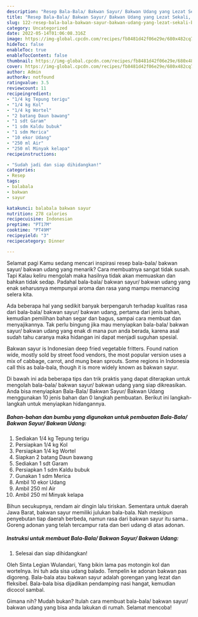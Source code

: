 ```yaml
---
description: "Resep Bala-Bala/ Bakwan Sayur/ Bakwan Udang yang Lezat Sekali, Buat Buka Puasa}"
title: "Resep Bala-Bala/ Bakwan Sayur/ Bakwan Udang yang Lezat Sekali, Buat Buka Puasa}"
slug: 122-resep-bala-bala-bakwan-sayur-bakwan-udang-yang-lezat-sekali-buat-buka-puasa
category: Uncategorized
date: 2022-05-14T01:06:08.316Z
image: https://img-global.cpcdn.com/recipes/fb8481d42f06e29e/680x482cq70/bala-bala-bakwan-sayur-bakwan-udang-foto-resep-utama.jpg
hideToc: false
enableToc: true
enableTocContent: false
thumbnail: https://img-global.cpcdn.com/recipes/fb8481d42f06e29e/680x482cq70/bala-bala-bakwan-sayur-bakwan-udang-foto-resep-utama.jpg
cover: https://img-global.cpcdn.com/recipes/fb8481d42f06e29e/680x482cq70/bala-bala-bakwan-sayur-bakwan-udang-foto-resep-utama.jpg
author: Admin
authorAv: notfound
ratingvalue: 3.5
reviewcount: 11
recipeingredient:
- "1/4 kg Tepung terigu"
- "1/4 kg Kol"
- "1/4 kg Wortel"
- "2 batang Daun bawang"
- "1 sdt Garam"
- "1 sdm Kaldu bubuk"
- "1 sdm Merica"
- "10 ekor Udang"
- "250 ml Air"
- "250 ml Minyak kelapa"
recipeinstructions:

- "Sudah jadi dan siap dihidangkan!"
categories:
- Resep
tags:
- balabala
- bakwan
- sayur

katakunci: balabala bakwan sayur 
nutrition: 278 calories
recipecuisine: Indonesian
preptime: "PT17M"
cooktime: "PT49M"
recipeyield: "3"
recipecategory: Dinner

---
```



Selamat pagi Kamu sedang mencari inspirasi resep bala-bala/ bakwan sayur/ bakwan udang yang menarik? Cara membuatnya sangat tidak susah. Tapi Kalau keliru mengolah maka hasilnya tidak akan memuaskan dan bahkan tidak sedap. Padahal bala-bala/ bakwan sayur/ bakwan udang yang enak seharusnya mempunyai aroma dan rasa yang mampu memancing selera kita.


Ada beberapa hal yang sedikit banyak berpengaruh terhadap kualitas rasa dari bala-bala/ bakwan sayur/ bakwan udang, pertama dari jenis bahan, kemudian pemilihan bahan segar dan bagus, sampai cara membuat dan menyajikannya. Tak perlu bingung jika mau menyiapkan bala-bala/ bakwan sayur/ bakwan udang yang enak di mana pun anda berada, karena asal sudah tahu caranya maka hidangan ini dapat menjadi suguhan spesial.

Bakwan sayur is Indonesian deep fried vegetable fritters. Found nation wide, mostly sold by street food vendors, the most popular version uses a mix of cabbage, carrot, and mung bean sprouts. Some regions in Indonesia call this as bala-bala, though it is more widely known as bakwan sayur.


Di bawah ini ada beberapa tips dan trik praktis yang dapat diterapkan untuk mengolah bala-bala/ bakwan sayur/ bakwan udang yang siap dikreasikan. Anda bisa menyiapkan Bala-Bala/ Bakwan Sayur/ Bakwan Udang menggunakan 10 jenis bahan dan 0 langkah pembuatan. Berikut ini langkah-langkah untuk menyiapkan hidangannya.

<!--inarticleads1-->

##### Bahan-bahan dan bumbu yang digunakan untuk pembuatan Bala-Bala/ Bakwan Sayur/ Bakwan Udang:

1. Sediakan 1/4 kg Tepung terigu
1. Persiapkan 1/4 kg Kol
1. Persiapkan 1/4 kg Wortel
1. Siapkan 2 batang Daun bawang
1. Sediakan 1 sdt Garam
1. Persiapkan 1 sdm Kaldu bubuk
1. Gunakan 1 sdm Merica
1. Ambil 10 ekor Udang
1. Ambil 250 ml Air
1. Ambil 250 ml Minyak kelapa


Bihun secukupnya, rendam air dingin lalu tiriskan. Sementara untuk daerah Jawa Barat, bakwan sayur memiliki julukan bala-bala. Nah meskipun penyebutan tiap daerah berbeda, namun rasa dari bakwan sayur itu sama.. Goreng adonan yang telah tercampur rata dan beri udang di atas adonan. 

<!--inarticleads2-->

##### Instruksi untuk membuat Bala-Bala/ Bakwan Sayur/ Bakwan Udang:


1. Selesai dan siap dihidangkan!

Oleh Sinta Legian Wulandari, Yang bikin lama pas motongin kol dan wortelnya. Ini tuh ada sisa udang balado. Tempelin ke adonan bakwan pas digoreng. Bala-bala atau bakwan sayur adalah gorengan yang lezat dan fleksibel. Bala-bala bisa dijadikan pendamping nasi hangat, kemudian dicocol sambal. 

Gimana nih? Mudah bukan? Itulah cara membuat bala-bala/ bakwan sayur/ bakwan udang yang bisa anda lakukan di rumah. Selamat mencoba!
